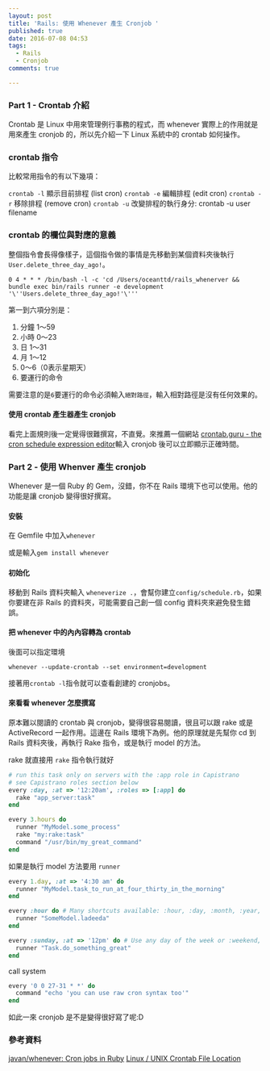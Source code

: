 ```yaml
---
layout: post
title: 'Rails: 使用 Whenever 產生 Cronjob '
published: true
date: 2016-07-08 04:53
tags:
  - Rails
  - Cronjob
comments: true

---
```

### Part 1 - Crontab 介紹

Crontab 是 Linux 中用來管理例行事務的程式，而 whenever 實際上的作用就是用來產生 cronjob 的，所以先介紹一下 Linux 系統中的 crontab 如何操作。

### crontab 指令

比較常用指令的有以下幾項：

`crontab -l` 顯示目前排程 (list cron)
`crontab -e` 編輯排程 (edit cron)
`crontab -r` 移除排程 (remove cron)
`crontab -u` 改變排程的執行身分: crontab -u user filename

### crontab 的欄位與對應的意義

整個指令會長得像樣子，這個指令做的事情是先移動到某個資料夾後執行`User.delete_three_day_ago!`。

```
0 4 * * * /bin/bash -l -c 'cd /Users/oceanttd/rails_whenerver && bundle exec bin/rails runner -e development '\''Users.delete_three_day_ago!'\'''
```

第一到六項分別是：

1. 分鐘 1～59
2. 小時 0～23
3. 日 1～31
4. 月 1～12
5. 0～6（0表示星期天）
6. 要運行的命令

需要注意的是`6`要運行的命令必須輸入`絕對路徑`，輸入相對路徑是沒有任何效果的。

#### 使用 crontab 產生器產生 cronjob

看完上面規則後一定覺得很難撰寫，不直覺。來推薦一個網站 [crontab.guru - the cron schedule expression editor](http://crontab.guru/)輸入 cronjob 後可以立即顯示正確時間。

### Part 2 - 使用 Whenver 產生 cronjob

Whenever 是一個 Ruby 的 Gem，沒錯，你不在 Rails 環境下也可以使用。他的功能是讓 cronjob 變得很好撰寫。

#### 安裝

在 Gemfile 中加入`whenever`

或是輸入`gem install whenever`

#### 初始化

移動到 Rails 資料夾輸入  `wheneverize .`，會幫你建立`config/schedule.rb`，如果你要建在非 Rails 的資料夾，可能需要自己創一個 config 資料夾來避免發生錯誤。

#### 把 whenever 中的內內容轉為 crontab

後面可以指定環境

```
whenever --update-crontab --set environment=development
```

接著用`crontab -l`指令就可以查看創建的 cronjobs。

#### 來看看 whenever 怎麼撰寫

原本難以閱讀的 crontab 與 cronjob，變得很容易閱讀，很且可以跟 rake 或是 ActiveRecord 一起作用。這邊在 Rails 環境下為例。他的原理就是先幫你 cd 到 Rails 資料夾後，再執行 Rake 指令，或是執行 model 的方法。

rake 就直接用 `rake` 指令執行就好

```rb
# run this task only on servers with the :app role in Capistrano
# see Capistrano roles section below
every :day, :at => '12:20am', :roles => [:app] do
  rake "app_server:task"
end
```

```rb
every 3.hours do
  runner "MyModel.some_process"
  rake "my:rake:task"
  command "/usr/bin/my_great_command"
end
```

如果是執行 model 方法要用 `runner`

```rb
every 1.day, :at => '4:30 am' do
  runner "MyModel.task_to_run_at_four_thirty_in_the_morning"
end

every :hour do # Many shortcuts available: :hour, :day, :month, :year, :reboot
  runner "SomeModel.ladeeda"
end

every :sunday, :at => '12pm' do # Use any day of the week or :weekend, :weekday
  runner "Task.do_something_great"
end
```

call system

```rb
every '0 0 27-31 * *' do
  command "echo 'you can use raw cron syntax too'"
end
```

如此一來 cronjob 是不是變得很好寫了呢:D


### 參考資料

[javan/whenever: Cron jobs in Ruby](https://github.com/javan/whenever)
[Linux / UNIX Crontab File Location](http://www.cyberciti.biz/faq/where-is-the-crontab-file/)